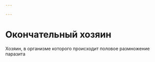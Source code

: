 ```yaml
---

---
```

# Окончательный хозяин
Хозяин, в организме которого происходит половое размножение паразита